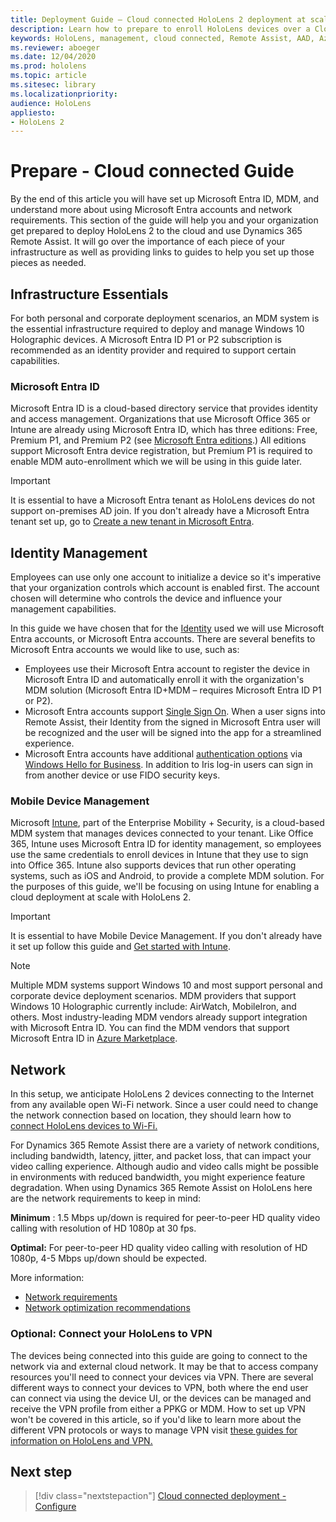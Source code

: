 ```yaml
---
title: Deployment Guide – Cloud connected HoloLens 2 deployment at scale with Remote Assist - Prepare 
description: Learn how to prepare to enroll HoloLens devices over a Cloud Connected network using Microsoft Entra ID and identity management.
keywords: HoloLens, management, cloud connected, Remote Assist, AAD, Azure AD, MDM, Mobile Device Management
ms.reviewer: aboeger
ms.date: 12/04/2020
ms.prod: hololens
ms.topic: article
ms.sitesec: library
ms.localizationpriority:
audience: HoloLens
appliesto:
- HoloLens 2
---
```


# Prepare - Cloud connected Guide

By the end of this article you will have set up Microsoft Entra ID, MDM, and understand more about using Microsoft Entra accounts and network requirements. This section of the guide will help you and your organization get prepared to deploy HoloLens 2 to the cloud and use Dynamics 365 Remote Assist. It will go over the importance of each piece of your infrastructure as well as providing links to guides to help you set up those pieces as needed.

## Infrastructure Essentials

For both personal and corporate deployment scenarios, an MDM system is the essential infrastructure required to deploy and manage Windows 10 Holographic devices. A Microsoft Entra ID P1 or P2 subscription is recommended as an identity provider and required to support certain capabilities.

<a name='azure-active-directory'></a>

### Microsoft Entra ID

Microsoft Entra ID is a cloud-based directory service that provides identity and access management. Organizations that use Microsoft Office 365 or Intune are already using Microsoft Entra ID, which has three editions: Free, Premium P1, and Premium P2 (see [Microsoft Entra editions](https://azure.microsoft.com/documentation/articles/active-directory-editions).) All editions support Microsoft Entra device registration, but Premium P1 is required to enable MDM auto-enrollment which we will be using in this guide later.

> [!IMPORTANT]
> It is essential to have a Microsoft Entra tenant as HoloLens devices do not support on-premises AD join. If you don't already have a Microsoft Entra tenant set up, go to [Create a new tenant in Microsoft Entra](/azure/active-directory/fundamentals/active-directory-access-create-new-tenant).

## Identity Management

Employees can use only one account to initialize a device so it&#39;s imperative that your organization controls which account is enabled first. The account chosen will determine who controls the device and influence your management capabilities.

In this guide we have chosen that for the [Identity](/hololens/hololens-identity) used we will use Microsoft Entra accounts, or Microsoft Entra accounts. There are several benefits to Microsoft Entra accounts we would like to use, such as:

- Employees use their Microsoft Entra account to register the device in Microsoft Entra ID and automatically enroll it with the organization&#39;s MDM solution (Microsoft Entra ID+MDM – requires Microsoft Entra ID P1 or P2).
- Microsoft Entra accounts support [Single Sign On](/azure/active-directory/manage-apps/what-is-single-sign-on). When a user signs into Remote Assist, their Identity from the signed in Microsoft Entra user will be recognized and the user will be signed into the app for a streamlined experience.
- Microsoft Entra accounts have additional [authentication options](/hololens/hololens-identity) via [Windows Hello for Business](/windows/security/identity-protection/hello-for-business/hello-identity-verification). In addition to Iris log-in users can sign in from another device or use FIDO security keys.

### Mobile Device Management

Microsoft [Intune](/mem/intune/fundamentals/what-is-intune), part of the Enterprise Mobility + Security, is a cloud-based MDM system that manages devices connected to your tenant. Like Office 365, Intune uses Microsoft Entra ID for identity management, so employees use the same credentials to enroll devices in Intune that they use to sign into Office 365. Intune also supports devices that run other operating systems, such as iOS and Android, to provide a complete MDM solution. For the purposes of this guide, we&#39;ll be focusing on using Intune for enabling a cloud deployment at scale with HoloLens 2.

> [!IMPORTANT]
> It is essential to have Mobile Device Management. If you don&#39;t already have it set up follow this guide and [Get started with Intune](/mem/intune/fundamentals/free-trial-sign-up).

> [!NOTE]
> Multiple MDM systems support Windows 10 and most support personal and corporate device deployment scenarios. MDM providers that support Windows 10 Holographic currently include: AirWatch, MobileIron, and others. Most industry-leading MDM vendors already support integration with Microsoft Entra ID. You can find the MDM vendors that support Microsoft Entra ID in [Azure Marketplace](https://azure.microsoft.com/marketplace/).

## Network

In this setup, we anticipate HoloLens 2 devices connecting to the Internet from any available open Wi-Fi network. Since a user could need to change the network connection based on location, they should learn how to [connect HoloLens devices to Wi-Fi.](/hololens/hololens-network)

For Dynamics 365 Remote Assist there are a variety of network conditions, including bandwidth, latency, jitter, and packet loss, that can impact your video calling experience. Although audio and video calls might be possible in environments with reduced bandwidth, you might experience feature degradation. When using Dynamics 365 Remote Assist on HoloLens here are the network requirements to keep in mind:

**Minimum** : 1.5 Mbps up/down is required for peer-to-peer HD quality video calling with resolution of HD 1080p at 30 fps.

**Optimal:** For peer-to-peer HD quality video calling with resolution of HD 1080p, 4-5 Mbps up/down should be expected.

More information:

- [Network requirements](/dynamics365/mixed-reality/remote-assist/requirements#network-requirements)
- [Network optimization recommendations](/dynamics365/mixed-reality/remote-assist/requirements#dynamics-365-remote-assist-hololens)

### Optional: Connect your HoloLens to VPN

The devices being connected into this guide are going to connect to the network via and external cloud network. It may be that to access company resources you&#39;ll need to connect your devices via VPN. There are several different ways to connect your devices to VPN, both where the end user can connect via using the device UI, or the devices can be managed and receive the VPN profile from either a PPKG or MDM. How to set up VPN won&#39;t be covered in this article, so if you&#39;d like to learn more about the different VPN protocols or ways to manage VPN visit [these guides for information on HoloLens and VPN.](/hololens/hololens-network#vpn)

## Next step

> [!div class="nextstepaction"]
> [Cloud connected deployment - Configure](hololens2-cloud-connected-configure.md)
